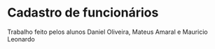 # Cadastro de funcionários

Trabalho feito pelos alunos Daniel Oliveira, Mateus Amaral e Mauricio Leonardo
